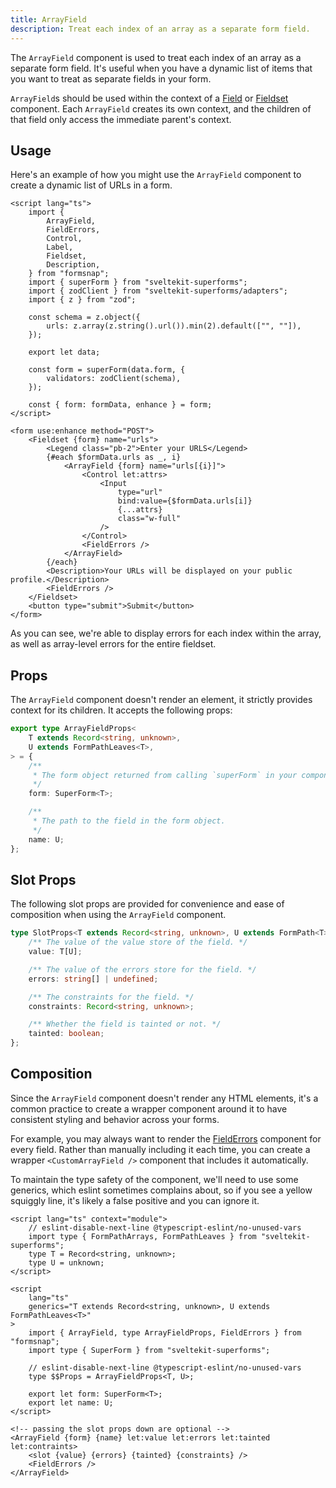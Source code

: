 ```yaml
---
title: ArrayField
description: Treat each index of an array as a separate form field.
---
```


The `ArrayField` component is used to treat each index of an array as a separate form field. It's useful when you have a dynamic list of items that you want to treat as separate fields in your form.

`ArrayField`s should be used within the context of a [Field](/docs/components/field) or [Fieldset](/docs/components/fieldset) component. Each `ArrayField` creates its own context, and the children of that field only access the immediate parent's context.

## Usage

Here's an example of how you might use the `ArrayField` component to create a dynamic list of URLs in a form.

```svelte showLineNumbers
<script lang="ts">
	import {
		ArrayField,
		FieldErrors,
		Control,
		Label,
		Fieldset,
		Description,
	} from "formsnap";
	import { superForm } from "sveltekit-superforms";
	import { zodClient } from "sveltekit-superforms/adapters";
	import { z } from "zod";

	const schema = z.object({
		urls: z.array(z.string().url()).min(2).default(["", ""]),
	});

	export let data;

	const form = superForm(data.form, {
		validators: zodClient(schema),
	});

	const { form: formData, enhance } = form;
</script>

<form use:enhance method="POST">
	<Fieldset {form} name="urls">
		<Legend class="pb-2">Enter your URLS</Legend>
		{#each $formData.urls as _, i}
			<ArrayField {form} name="urls[{i}]">
				<Control let:attrs>
					<Input
						type="url"
						bind:value={$formData.urls[i]}
						{...attrs}
						class="w-full"
					/>
				</Control>
				<FieldErrors />
			</ArrayField>
		{/each}
		<Description>Your URLs will be displayed on your public profile.</Description>
		<FieldErrors />
	</Fieldset>
	<button type="submit">Submit</button>
</form>
```

As you can see, we're able to display errors for each index within the array, as well as array-level errors for the entire fieldset.

## Props

The `ArrayField` component doesn't render an element, it strictly provides context for its children. It accepts the following props:

```ts
export type ArrayFieldProps<
	T extends Record<string, unknown>,
	U extends FormPathLeaves<T>,
> = {
	/**
	 * The form object returned from calling `superForm` in your component.
	 */
	form: SuperForm<T>;

	/**
	 * The path to the field in the form object.
	 */
	name: U;
};
```

## Slot Props

The following slot props are provided for convenience and ease of composition when using the `ArrayField` component.

```ts
type SlotProps<T extends Record<string, unknown>, U extends FormPath<T>> = {
	/** The value of the value store of the field. */
	value: T[U];

	/** The value of the errors store for the field. */
	errors: string[] | undefined;

	/** The constraints for the field. */
	constraints: Record<string, unknown>;

	/** Whether the field is tainted or not. */
	tainted: boolean;
};
```

## Composition

Since the `ArrayField` component doesn't render any HTML elements, it's a common practice to create a wrapper component around it to have consistent styling and behavior across your forms.

For example, you may always want to render the [FieldErrors](/docs/components/field-errors) component for every field. Rather than manually including it each time, you can create a wrapper `<CustomArrayField />` component that includes it automatically.

To maintain the type safety of the component, we'll need to use some generics, which eslint sometimes complains about, so if you see a yellow squiggly line, it's likely a false positive and you can ignore it.

```svelte showLineNumbers title="CustomArrayField.svelte"
<script lang="ts" context="module">
	// eslint-disable-next-line @typescript-eslint/no-unused-vars
	import type { FormPathArrays, FormPathLeaves } from "sveltekit-superforms";
	type T = Record<string, unknown>;
	type U = unknown;
</script>

<script
	lang="ts"
	generics="T extends Record<string, unknown>, U extends FormPathLeaves<T>"
>
	import { ArrayField, type ArrayFieldProps, FieldErrors } from "formsnap";
	import type { SuperForm } from "sveltekit-superforms";

	// eslint-disable-next-line @typescript-eslint/no-unused-vars
	type $$Props = ArrayFieldProps<T, U>;

	export let form: SuperForm<T>;
	export let name: U;
</script>

<!-- passing the slot props down are optional -->
<ArrayField {form} {name} let:value let:errors let:tainted let:contraints>
	<slot {value} {errors} {tainted} {constraints} />
	<FieldErrors />
</ArrayField>
```
